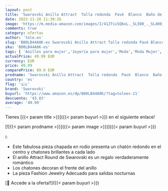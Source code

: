 ```yaml
---
layout: post
title: 'Swarovski Anillo Attract  Talla redonda  Pavé  Blanco  Baño de rodio'
date: 2022-11-20 11:39:26
image: 'https://m.media-amazon.com/images/I/412TsiSQ6xL._SL500_._SL400_.jpg'
comments: true
category: ofertas
author: 'tole.es'
slug: 'B00LB44A0K-es Swarovski Anillo Attract Talla redonda Pavé Blanco Baño de...'
sku: 'B00LB44A0K-es'
tags: [ 'Anillos para mujer','Joyería para mujer','Moda','Moda Mujer','swarovski','🇪🇸', ]
actualPrice: 49.99 EUR
currency: EUR
price: 49.99
comparePrice: 89.0 EUR
prodname: 'Swarovski Anillo Attract  Talla redonda  Pavé  Blanco  Baño de rodio'
country: 'es'
flag: '🇪🇸'
brand: 'Swarovski'
buyurl: 'https://www.amazon.es/dp/B00LB44A0K/?tag=tolees-21'
descuento: '43.83'
average: '49.99'
---
```


Tienes [{{< param title >}}]({{< param buyurl >}}) en el siguiente enlace!

[![{{< param prodname >}}]({{< param image >}})]({{< param buyurl >}})

ℹ️:

- Este fabulosa pieza chapada en rodio presenta un chatón redondo en el centro y chatones brillantes a cada lado
- El anillo Attract Round de Swarovski es un regalo verdaderamente romántico
- Los chatones decoran el frente del anillo
- La pieza Fashion Jewelry Adecuado para salidas nocturnas

[🛒 Accede a la oferta!!]({{< param buyurl >}})
